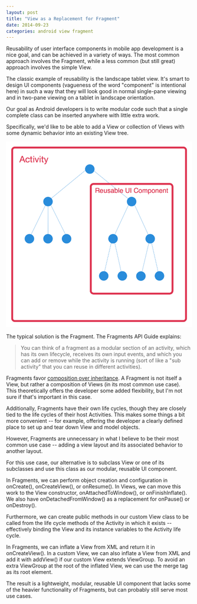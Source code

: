 ```yaml
---
layout: post
title: "View as a Replacement for Fragment"
date: 2014-09-23
categories: android view fragment
---
```

Reusability of user interface components in mobile app development is a nice goal, and can be achieved in a variety of ways. The most common approach involves the Fragment, while a less common (but still great) approach involves the simple View.

The classic example of reusability is the landscape tablet view. It's smart to design UI components (vagueness of the word "component" is intentional here) in such a way that they will look good in normal single-pane viewing and in two-pane viewing on a tablet in landscape orientation.

Our goal as Android developers is to write modular code such that a single complete class can be inserted anywhere with little extra work.

Specifically, we'd like to be able to add a View or collection of Views with some dynamic behavior into an existing View tree.

![View Tree](https://raw.githubusercontent.com/mattlogan/mattlogan.github.io/master/assets/viewtree.png)

The typical solution is the Fragment. The Fragments API Guide explains:

> You can think of a fragment as a modular section of an activity, which has its own lifecycle, receives its own input events, and which you can add or remove while the activity is running (sort of like a "sub activity" that you can reuse in different activities).

Fragments favor [composition over inheritance](http://en.wikipedia.org/wiki/Composition_over_inheritance). A Fragment is not itself a View, but rather a composition of Views (in its most common use case). This theoretically offers the developer some added flexibility, but I'm not sure if that's important in this case.

Additionally, Fragments have their own life cycles, though they are closely tied to the life cycles of their host Activities. This makes some things a bit more convenient -- for example, offering the developer a clearly defined place to set up and tear down View and model objects.

However, Fragments are unnecessary in what I believe to be their most common use case -- adding a view layout and its associated behavior to another layout.

For this use case, our alternative is to subclass View or one of its subclasses and use this class as our modular, reusable UI component.

In Fragments, we can perform object creation and configuration in onCreate(), onCreateView(), or onResume(). In Views, we can move this work to the View constructor, onAttachedToWindow(), or onFinishInflate(). We also have onDetachedFromWindow() as a replacement for onPause() or onDestroy().

Furthermore, we can create public methods in our custom View class to be called from the life cycle methods of the Activity in which it exists -- effectively binding the View and its instance variables to the Activity life cycle.

In Fragments, we can inflate a View from XML and return it in onCreateView(). In a custom View, we can also inflate a View from XML and add it with addView() if our custom View extends ViewGroup. To avoid an extra ViewGroup at the root of the inflated View, we can use the merge tag as its root element.

The result is a lightweight, modular, reusable UI component that lacks some of the heavier functionality of Fragments, but can probably still serve most use cases.